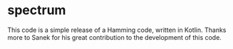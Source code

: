 # spectrum

This code is a simple release of a Hamming code, written in Kotlin. Thanks more to Sanek for his great contribution to the development of this code.
